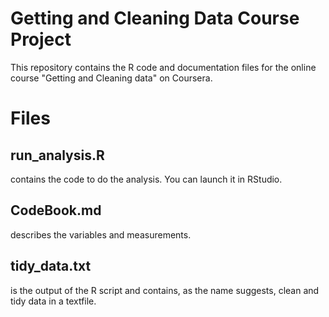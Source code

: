# Getting and Cleaning Data Course Project
This repository contains the R code and documentation files for the online course "Getting and Cleaning data" on Coursera.

# Files

## run_analysis.R 
contains  the code to do the analysis. You can launch it in RStudio.

## CodeBook.md
describes the variables and measurements.

## tidy_data.txt 
is the output of the R script and contains, as the name suggests, clean and tidy data in a textfile. 